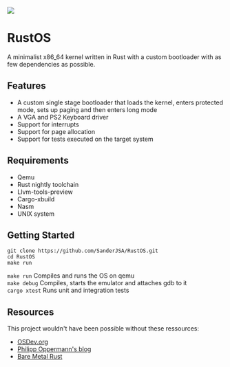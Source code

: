 ![](https://github.com/SanderJSA/RustOS/workflows/Build/badge.svg)
# RustOS

A minimalist x86_64 kernel written in Rust with a custom bootloader with as few dependencies as possible.

## Features

- A custom single stage bootloader that loads the kernel, enters protected mode, sets up paging and then enters long mode
- A VGA and PS2 Keyboard driver
- Support for interrupts
- Support for page allocation
- Support for tests executed on the target system

## Requirements

- Qemu
- Rust nightly toolchain
- Llvm-tools-preview
- Cargo-xbuild
- Nasm
- UNIX system

## Getting Started

```
git clone https://github.com/SanderJSA/RustOS.git
cd RustOS
make run
```

`make run` Compiles and runs the OS on qemu  
`make debug` Compiles, starts the emulator and attaches gdb to it  
`cargo xtest` Runs unit and integration tests  

## Resources

This project wouldn't have been possible without these ressources:
- [OSDev.org](wiki.osdev.org)
- [Philipp Oppermann's blog](os.phil-opp.com)
- [Bare Metal Rust](randomhacks.net/bare-metal-rust)
